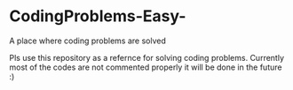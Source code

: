 # CodingProblems-Easy-
A place where coding problems are solved


Pls use this repository as a refernce for solving coding problems.
Currently most of the codes are not commented properly it will be done in the future :)
